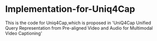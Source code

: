 # Implementation-for-Uniq4Cap
This is the code for Uniq4Cap,which is proposed in 'UniQ4Cap Unified Query Representation from Pre-aligned Video and Audio for Multimodal Video Captioning'
